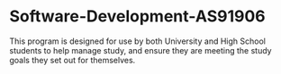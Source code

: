 # Software-Development-AS91906

This program is designed for use by both University and High School students to
help manage study, and ensure they are meeting the study goals they 
set out for themselves.